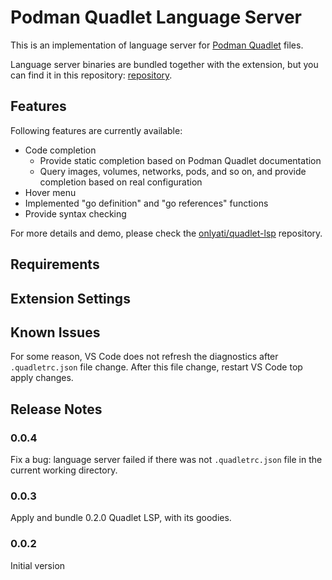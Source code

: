 # Podman Quadlet Language Server

This is an implementation of language server for
[Podman Quadlet](https://docs.podman.io/en/latest/markdown/podman-systemd.unit.5.html#description)
files.

Language server binaries are bundled together with the extension, but you can
find it in this repository:
[repository](https://github.com/onlyati/quadlet-lsp).

## Features

Following features are currently available:

- Code completion
  - Provide static completion based on Podman Quadlet documentation
  - Query images, volumes, networks, pods, and so on, and provide completion
    based on real configuration
- Hover menu
- Implemented "go definition" and "go references" functions
- Provide syntax checking

For more details and demo, please check the
[onlyati/quadlet-lsp](https://github.com/onlyati/quadlet-lsp) repository.

## Requirements

## Extension Settings

## Known Issues

For some reason, VS Code does not refresh the diagnostics after
`.quadletrc.json` file change. After this file change, restart VS Code top apply
changes.

## Release Notes

### 0.0.4

Fix a bug: language server failed if there was not `.quadletrc.json` file in the
current working directory.

### 0.0.3

Apply and bundle 0.2.0 Quadlet LSP, with its goodies.

### 0.0.2

Initial version
